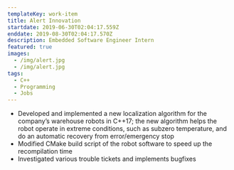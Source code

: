 ```yaml
---
templateKey: work-item
title: Alert Innovation
startdate: 2019-06-30T02:04:17.559Z
enddate: 2019-08-30T02:04:17.570Z
description: Embedded Software Engineer Intern
featured: true
images:
  - /img/alert.jpg
  - /img/alert.jpg
tags:
  - C++
  - Programming
  - Jobs
---
```


- Developed and implemented a new localization algorithm for the company’s warehouse robots in C++17; the new algorithm helps the robot operate in extreme conditions, such as subzero temperature, and do an automatic recovery from error/emergency stop
- Modified CMake build script of the robot software to speed up the recompilation time
- Investigated various trouble tickets and implements bugfixes
